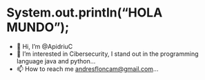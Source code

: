 # System.out.println(“HOLA MUNDO”);

- 👋 Hi, I’m @ApidriuC
- 👀 I’m interested in Cibersecurity, I stand out in the programming language java and python...
- 📫 How to reach me andresfloncam@gmail.com...

<!---
ApidriuC/ApidriuC is a ✨ special ✨ repository because its `README.md` (this file) appears on your GitHub profile.
You can click the Preview link to take a look at your changes.
--->
